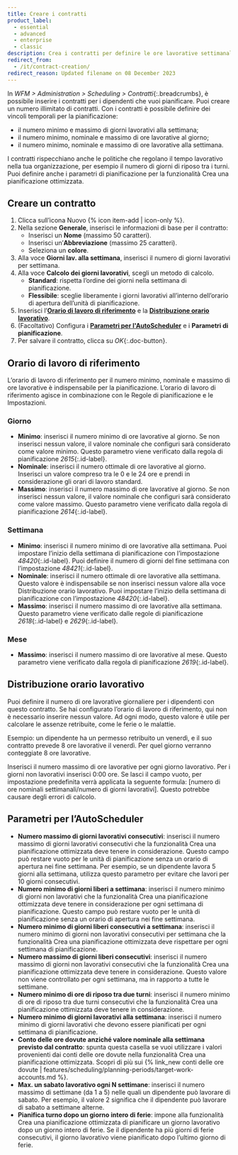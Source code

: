 ```yaml
---
title: Creare i contratti
product_label:
  - essential
  - advanced
  - enterprise
  - classic
description: Crea i contratti per definire le ore lavorative settimanali e altre regole per i dipendenti.
redirect_from:
  - /it/contract-creation/
redirect_reason: Updated filename on 08 December 2023
---
```


In _WFM > Administration > Scheduling > Contratti_{:.breadcrumbs}, è possibile inserire i contratti per i dipendenti che vuoi pianificare. Puoi creare un numero illimitato di contratti. Con i contratti è possibile definire dei vincoli temporali per la pianificazione:

- il numero minimo e massimo di giorni lavorativi alla settimana;
- il numero minimo, nominale e massimo di ore lavorative al giorno;
- il numero minimo, nominale e massimo di ore lavorative alla settimana.

I contratti rispecchiano anche le politiche che regolano il tempo lavorativo nella tua organizzazione, per esempio il numero di giorni di riposo tra i turni. Puoi definire anche i parametri di pianificazione per la funzionalità Crea una pianificazione ottimizzata.

## Creare un contratto

1. Clicca sull’icona Nuovo {% icon item-add | icon-only %}.
2. Nella sezione **Generale**, inserisci le informazioni di base per il contratto:<br>
    - Inserisci un **Nome** (massimo 50 caratteri).
    - Inserisci un’**Abbreviazione** (massimo 25 caratteri).
    - Seleziona un **colore**.
3. Alla voce **Giorni lav. alla settimana**, inserisci il numero di giorni lavorativi per settimana.
4. Alla voce **Calcolo dei giorni lavorativi**, scegli un metodo di calcolo. <br>
    - **Standard**: rispetta l’ordine dei giorni nella settimana di pianificazione.<br>
    - **Flessibile**: sceglie liberamente i giorni lavorativi all’interno dell’orario di apertura dell’unità di pianificazione.
5. Inserisci l’[**Orario di lavoro di riferimento**](#orario-di-lavoro-di-riferimento) e la [**Distribuzione orario lavorativo**](#distribuzione-orario-lavorativo).
6. (Facoltativo) Configura i [**Parametri per l'AutoScheduler**](#parametri-per-lautoscheduler) e i **Parametri di pianificazione**.
7. Per salvare il contratto, clicca su _OK_{:.doc-button}.

## Orario di lavoro di riferimento

L’orario di lavoro di riferimento per il numero minimo, nominale e massimo di ore lavorative è indispensabile per la pianificazione. L’orario di lavoro di riferimento agisce in combinazione con le Regole di pianificazione e le Impostazioni.

### Giorno

- **Minimo**: inserisci il numero minimo di ore lavorative al giorno. Se non inserisci nessun valore, il valore nominale che configuri sarà considerato come valore minimo. Questo parametro viene verificato dalla regola di pianificazione _2615_{:.id-label}.
- **Nominale**: inserisci il numero ottimale di ore lavorative al giorno. Inserisci un valore compreso tra le 0 e le 24 ore e prendi in considerazione gli orari di lavoro standard.
- **Massimo**: inserisci il numero massimo di ore lavorative al giorno. Se non inserisci nessun valore, il valore nominale che configuri sarà considerato come valore massimo. Questo parametro viene verificato dalla regola di pianificazione _2614_{:.id-label}.

### Settimana

- **Minimo**: inserisci il numero minimo di ore lavorative alla settimana. Puoi impostare l’inizio della settimana di pianificazione con l’impostazione _48420_{:.id-label}. Puoi definire il numero di giorni del fine settimana con l’impostazione _48421_{:.id-label}.
- **Nominale**: inserisci il numero ottimale di ore lavorative alla settimana. Questo valore è indispensabile se non inserisci nessun valore alla voce Distribuzione orario lavorativo. Puoi impostare l’inizio della settimana di pianificazione con l’impostazione _48420_{:.id-label}.
- **Massimo**: inserisci il numero massimo di ore lavorative alla settimana. Questo parametro viene verificato dalle regole di pianificazione _2618_{:.id-label} e _2629_{:.id-label}. 

### Mese

- **Massimo**: inserisci il numero massimo di ore lavorative al mese. Questo parametro viene verificato dalla regola di pianificazione _2619_{:.id-label}.

## Distribuzione orario lavorativo

Puoi definire il numero di ore lavorative giornaliere per i dipendenti con questo contratto. Se hai configurato l’orario di lavoro di riferimento, qui non è necessario inserire nessun valore. Ad ogni modo, questo valore è utile per calcolare le assenze retribuite, come le ferie o le malattie.

Esempio:
un dipendente ha un permesso retribuito un venerdì, e il suo contratto prevede 8 ore lavorative il venerdì. Per quel giorno verranno conteggiate 8 ore lavorative.

Inserisci il numero massimo di ore lavorative per ogni giorno lavorativo. Per i giorni non lavorativi inserisci 0:00 ore. Se lasci il campo vuoto, per impostazione predefinita verrà applicata la seguente formula: [numero di ore nominali settimanali/numero di giorni lavorativi]. Questo potrebbe causare degli errori di calcolo.

## Parametri per l’AutoScheduler


- **Numero massimo di giorni lavorativi consecutivi**: inserisci il numero massimo di giorni lavorativi consecutivi che la funzionalità Crea una pianificazione ottimizzata deve tenere in considerazione. Questo campo può restare vuoto per le unità di pianificazione senza un orario di apertura nei fine settimana. Per esempio, se un dipendente lavora 5 giorni alla settimana, utilizza questo parametro per evitare che lavori per 10 giorni consecutivi.
- **Numero minimo di giorni liberi a settimana**: inserisci il numero minimo di giorni non lavorativi che la funzionalità Crea una pianificazione ottimizzata deve tenere in considerazione per ogni settimana di pianificazione. Questo campo può restare vuoto per le unità di pianificazione senza un orario di apertura nei fine settimana.
- **Numero minimo di giorni liberi consecutivi a settimana**: inserisci il numero minimo di giorni non lavorativi consecutivi per settimana che la funzionalità Crea una pianificazione ottimizzata deve rispettare per ogni settimana di pianificazione.
- **Numero massimo di giorni liberi consecutivi**: inserisci il numero massimo di giorni non lavorativi consecutivi che la funzionalità Crea una pianificazione ottimizzata deve tenere in considerazione. Questo valore non viene controllato per ogni settimana, ma in rapporto a tutte le settimane.
- **Numero minimo di ore di riposo tra due turni**: inserisci il numero minimo di ore di riposo tra due turni consecutivi che la funzionalità Crea una pianificazione ottimizzata deve tenere in considerazione.	
- **Numero minimo di giorni lavorativi alla settimana**: inserisci il numero minimo di giorni lavorativi che devono essere pianificati per ogni settimana di pianificazione.
- **Conto delle ore dovute anziché valore nominale alla settimana previsto dal contratto**: spunta questa casella se vuoi utilizzare i valori provenienti dai conti delle ore dovute nella funzionalità Crea una pianificazione ottimizzata. Scopri di più sui {% link_new conti delle ore dovute | features/scheduling/planning-periods/target-work-accounts.md %}.
- **Max. un sabato lavorativo ogni N settimane**: inserisci il numero massimo di settimane (da 1 a 5) nelle quali un dipendente può lavorare di sabato. Per esempio, il valore 2 significa che il dipendente può lavorare di sabato a settimane alterne.
- **Pianifica turno dopo un giorno intero di ferie**: impone alla funzionalità Crea una pianificazione ottimizzata di pianificare un giorno lavorativo dopo un giorno intero di ferie. Se il dipendente ha più giorni di ferie consecutivi, il giorno lavorativo viene pianificato dopo l’ultimo giorno di ferie.